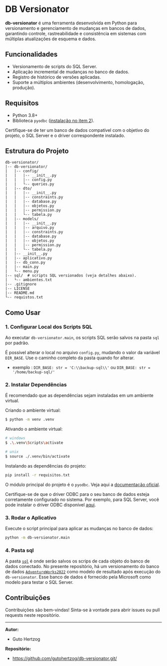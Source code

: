 # DB Versionator

**db-versionator** é uma ferramenta desenvolvida em Python para versionamento e gerenciamento de mudanças em bancos de dados, garantindo controle, rastreabilidade e consistência em sistemas com múltiplas atualizações de esquema e dados.

## Funcionalidades
- Versionamento de scripts do SQL Server.
- Aplicação incremental de mudanças no banco de dados.
- Registro de histórico de versões aplicadas.
- Suporte a múltiplos ambientes (desenvolvimento, homologação, produção).

## Requisitos
- Python 3.8+
- Biblioteca `pyodbc` ([instalação no item 2](#2-instalar-dependências)).

Certifique-se de ter um banco de dados compatível com o objetivo do projeto, o SQL Server e o driver correspondente instalado.

## Estrutura do Projeto
```
db-versionator/
|-- db-versionator/
|   |-- config/
|   |   |-- __init__.py
|   |   |-- config.py
|   |   └-- queries.py
|   |-- dto/
|   |   |-- __init__.py
|   |   |-- constraints.py
|   |   |-- database.py
|   |   |-- objetos.py
|   |   |-- permission.py
|   |   └-- tabela.py
|   |-- models/
|   |   |-- __init__.py
|   |   |-- arquivo.py
|   |   |-- constraints.py
|   |   |-- database.py
|   |   |-- objetos.py
|   |   |-- permission.py
|   |   └-- tabela.py
|   |-- __init__.py
|   |-- aplicativo.py
|   |-- db_conn.py
|   |-- main.py
|   └-- menu.py
|-- sql/  # scripts SQL versionados (veja detalhes abaixo).
|   └-- ambientes.txt
|-- .gitignore
|-- LICENSE
|-- README.md
└-- requistos.txt
```

## Como Usar

### 1. Configurar Local dos Scripts SQL
Ao executar `db-versionator.main`, os scripts SQL serão salvos na pasta `sql` por padrão.

É possível alterar o local no arquivo `config.py`, mudando o valor da variável `DIR_BASE`. Use o caminho completo da pasta quando for alterar.
- exemplo : `DIR_BASE: str = 'C:\\backup-sql\\'` ou `DIR_BASE: str = '/home/backup-sql/'`

### 2. Instalar Dependências
É recomendado que as dependências sejam instaladas em um ambiente virtual.

Criando o ambiente virtual:
```bash
$ python -m venv .venv
```

Ativando o ambiente virtual:
```bash
# windows
$ .\.venv\Scripts\activate

# unix
$ source ./.venv/bin/activate
```

Instalando as dependências do projeto:
```bash
pip install -r requisitos.txt
```

O módulo principal do projeto é o `pyodbc`. Veja aqui a [documentação oficial](https://github.com/mkleehammer/pyodbc).

Certifique-se de que o driver ODBC para o seu banco de dados esteja corretamente configurado no sistema. Por exemplo, para SQL Server, você pode instalar o driver ODBC disponível [aqui](https://learn.microsoft.com/pt-br/sql/connect/odbc/download-odbc-driver-for-sql-server).

### 3. Rodar o Aplicativo
Execute o script principal para aplicar as mudanças no banco de dados:
```bash
python -m db-versionator.main
```

### 4. Pasta sql
A pasta [`sql`](sql/) é onde serão salvos os scrips de cada objeto do banco de dados conectado.
No presente repositório, há um versionamento do banco de dados [`AdventureWorks2022`](https://github.com/Microsoft/sql-server-samples/releases/tag/adventureworks) como modelo de resultado após execução do `db-versionator`.
Esse banco de dados é fornecido pela Microsoft como modelo para testar o SQL Server.

## Contribuições
Contribuições são bem-vindas! Sinta-se à vontade para abrir issues ou pull requests neste repositório.

---

**Autor:**
- Guto Hertzog

**Repositório:**
- https://github.com/gutohertzog/db-versionator.git/

